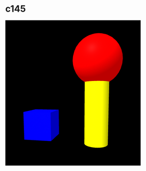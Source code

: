 # c145
![alt text](https://github.com/2007akshay/c145/blob/main/Screenshot%202022-03-13%20204701.png?raw=true)
